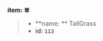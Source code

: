 <!-- BEGIN_AUTOGEN: do NOT edit in this block -->

**item: `草`**

> * **name: ** TallGrass
> * **id: `113`**

<!-- END_AUTOGEN-->
